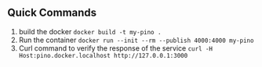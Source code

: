 ## Quick Commands 

1. build the docker `docker build -t my-pino .`
1. Run the container `docker run --init --rm --publish 4000:4000 my-pino`
1. Curl command to verify the response of the service `curl -H Host:pino.docker.localhost http://127.0.0.1:3000`